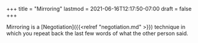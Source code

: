 +++
title = "Mirroring"
lastmod = 2021-06-16T12:17:50-07:00
draft = false
+++

Mirroring is a [Negotiation]({{<relref "negotiation.md" >}}) technique in which you repeat back the last few words of what the other person said.